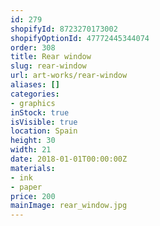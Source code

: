 ```yaml
---
id: 279
shopifyId: 8723270173002
shopifyOptionId: 47772445344074
order: 308
title: Rear window
slug: rear-window
url: art-works/rear-window
aliases: []
categories:
- graphics
inStock: true
isVisible: true
location: Spain
height: 30
width: 21
date: 2018-01-01T00:00:00Z
materials:
- ink
- paper
price: 200
mainImage: rear_window.jpg
---
```

